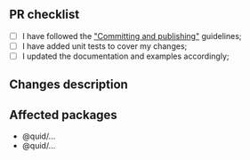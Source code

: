 <!-- thank you for contributing to Refraction! -->

## PR checklist

- [ ] I have followed the ["Committing and publishing"](https://github.com/quid/refraction/blob/master/CONTRIBUTING.md) guidelines;
- [ ] I have added unit tests to cover my changes;
- [ ] I updated the documentation and examples accordingly;

## Changes description

<!-- Describe what your PR changes -->

## Affected packages

<!-- List below all the affected packages -->

- @quid/...
- @quid/...

